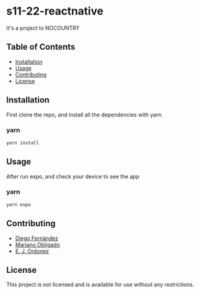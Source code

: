 # s11-22-reactnative

It's a project to NOCOUNTRY

## Table of Contents

- [Installation](#installation)
- [Usage](#usage)
- [Contributing](#contributing)
- [License](#license)

## Installation

First clone the repo, and install all the dependencies with yarn.

### yarn

```sh
yarn install
```

## Usage

After run expo, and check your device to see the app

### yarn

```sh
yarn expo
```

## Contributing

- [Diego Fernández](https://github.com/Diego-Fdez)
- [Mariano Obligado](https://github.com/obli137)
- [E. J. Ordonez](https://github.com/r4zu)

## License

This project is not licensed and is available for use without any restrictions.
